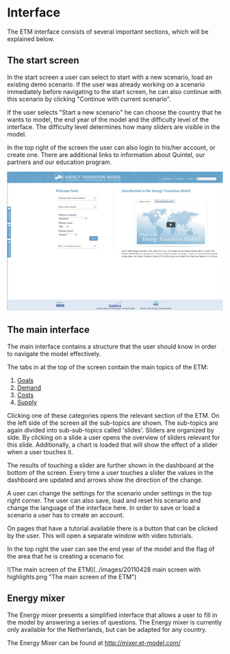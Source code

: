 # Interface

The ETM interface consists of several important sections, which will be explained below.

The start screen
----------------

In the start screen a user can select to start with a new scenario, load an existing demo scenario. If the user was already working on a scenario immediately before navigating to the start screen, he can also continue with this scenario by clicking "Continue with current scenario".

If the user selects "Start a new scenario" he can choose the country that he wants to model, the end year of the model and the difficulty level of the interface. The difficulty level determines how many sliders are visible in the model.

In the top right of the screen the user can also login to his/her account, or create one. There are additional links to information about Quintel, our partners and our education program.

![The start screen of the ETM](../images/20110428_Start_screen.png "The start screen of the ETM")

The main interface
------------------

The main interface contains a structure that the user should know in order to navigate the model effectively.

The tabs in at the top of the screen contain the main topics of the ETM:

1.  [Goals](targets.md)
2.  [Demand](demand.md)
3.  [Costs](costs.md)
4.  [Supply](supply.md)

Clicking one of these categories opens the relevant section of the ETM. On the left side of the screen all the sub-topics are shown. The sub-topics are again divided into sub-sub-topics called 'slides'. Sliders are organized by slde. By clicking on a slide a user opens the overview of sliders relevant for this slide. Additionally, a chart is loaded that will show the effect of a slider when a user touches it.

The results of touching a slider are further shown in the dashboard at the bottom of the screen. Every time a user touches a slider the values in the dashboard are updated and arrows show the direction of the change.

A user can change the settings for the scenario under settings in the top right corner. The user can also save, load and reset his scenario and change the language of the interface here. In order to save or load a scenario a user has to create an account.

On pages that have a tutorial available there is a button that can be clicked by the user. This will open a separate window with video tutorials.

In the top right the user can see the end year of the model and the flag of the area that he is creating a scenario for.

![The main screen of the ETM](../images/20110428 main screen with highlights.png "The main screen of the ETM")

Energy mixer
------------

The Energy mixer presents a simplified interface that allows a user to fill in the model by answering a series of questions. The Energy mixer is currently only available for the Netherlands, but can be adapted for any country.

The Energy Mixer can be found at <http://mixer.et-model.com/>
